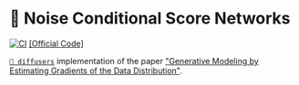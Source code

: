 # 🤗 Noise Conditional Score Networks

[![CI](https://github.com/py-img-gen/diffusers-ncsn/actions/workflows/ci.yaml/badge.svg)](https://github.com/py-img-gen/diffusers-ncsn/actions/workflows/ci.yaml) [[Official Code]](https://github.com/ermongroup/ncsn)

[`🤗 diffusers`](https://github.com/huggingface/diffusers) implementation of the paper ["Generative Modeling by Estimating Gradients of the Data Distribution"](https://arxiv.org/abs/1907.05600).
